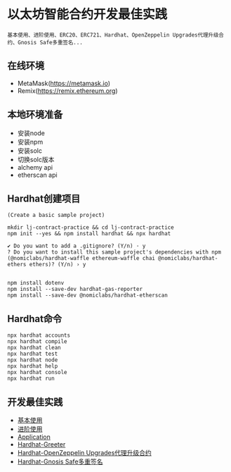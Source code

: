 # 以太坊智能合约开发最佳实践
```
基本使用、进阶使用、ERC20、ERC721、Hardhat、OpenZeppelin Upgrades代理升级合约、Gnosis Safe多重签名...
```

## 在线环境
- MetaMask(https://metamask.io)
- Remix(https://remix.ethereum.org)
  
## 本地环境准备

- 安装node
- 安装npm
- 安装solc
- 切换solc版本
- alchemy api
- etherscan api

## Hardhat创建项目

```
(Create a basic sample project)

mkdir lj-contract-practice && cd lj-contract-practice
npm init --yes && npm install hardhat && npx hardhat

✔ Do you want to add a .gitignore? (Y/n) · y
? Do you want to install this sample project's dependencies with npm (@nomiclabs/hardhat-waffle ethereum-waffle chai @nomiclabs/hardhat-ethers ethers)? (Y/n) › y


npm install dotenv
npm install --save-dev hardhat-gas-reporter 
npm install --save-dev @nomiclabs/hardhat-etherscan
```

## Hardhat命令

```shell
npx hardhat accounts
npx hardhat compile
npx hardhat clean
npx hardhat test
npx hardhat node
npx hardhat help
npx hardhat console
npx hardhat run
```

## 开发最佳实践
- [基本使用](./example_01_base/README.md)
- [进阶使用](./example_02_advance/README.md)
- [Application](./example_03_application/README.md)
- [Hardhat-Greeter](./greeter/README.md)
- [Hardhat-OpenZeppelin Upgrades代理升级合约](./proxy_upgrade/README.md)
- [Hardhat-Gnosis Safe多重签名](./gnosis_safe/README.md)
